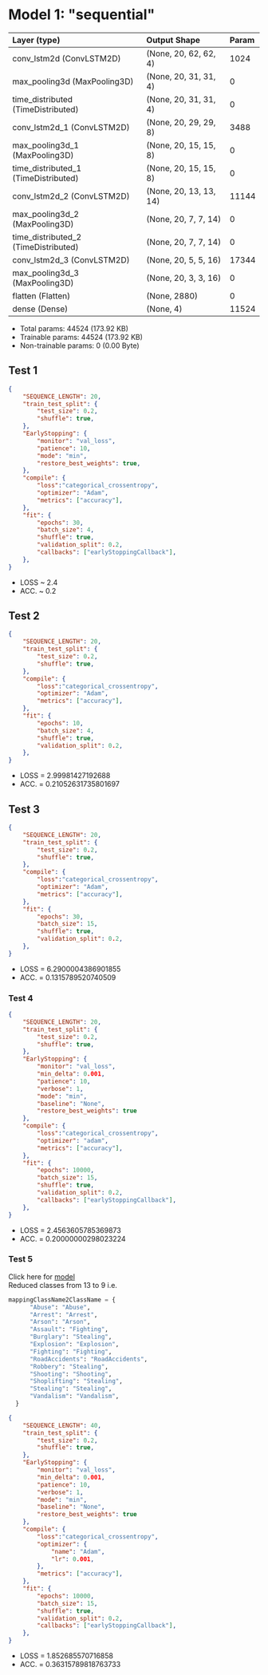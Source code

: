 # Model 1: "sequential"

| Layer (type)                         | Output Shape           | Param |
| :----------------------------------- | :--------------------- | :---- |
| conv_lstm2d (ConvLSTM2D)             | (None, 20, 62, 62, 4)  | 1024  |
| max_pooling3d (MaxPooling3D)         | (None, 20, 31, 31, 4)  | 0     |
| time_distributed (TimeDistributed)   | (None, 20, 31, 31, 4)  | 0     |
| conv_lstm2d_1 (ConvLSTM2D)           | (None, 20, 29, 29, 8)  | 3488  |
| max_pooling3d_1 (MaxPooling3D)       | (None, 20, 15, 15, 8)  | 0     |
| time_distributed_1 (TimeDistributed) | (None, 20, 15, 15, 8)  | 0     |
| conv_lstm2d_2 (ConvLSTM2D)           | (None, 20, 13, 13, 14) | 11144 |
| max_pooling3d_2 (MaxPooling3D)       | (None, 20, 7, 7, 14)   | 0     |
| time_distributed_2 (TimeDistributed) | (None, 20, 7, 7, 14)   | 0     |
| conv_lstm2d_3 (ConvLSTM2D)           | (None, 20, 5, 5, 16)   | 17344 |
| max_pooling3d_3 (MaxPooling3D)       | (None, 20, 3, 3, 16)   | 0     |
| flatten (Flatten)                    | (None, 2880)           | 0     |
| dense (Dense)                        | (None, 4)              | 11524 |
                                                                 
- Total params: 44524 (173.92 KB)
- Trainable params: 44524 (173.92 KB)
- Non-trainable params: 0 (0.00 Byte)

## Test 1

``` json
{
    "SEQUENCE_LENGTH": 20,
    "train_test_split": {
        "test_size": 0.2,
        "shuffle": true,
    }, 
    "EarlyStopping": {
        "monitor": "val_loss", 
        "patience": 10, 
        "mode": "min", 
        "restore_best_weights": true,
    },
    "compile": {
        "loss":"categorical_crossentropy", 
        "optimizer": "Adam", 
        "metrics": ["accuracy"],
    },
    "fit": {
        "epochs": 30,
        "batch_size": 4,
        "shuffle": true,
        "validation_split": 0.2,
        "callbacks": ["earlyStoppingCallback"],
    },
}
```

- LOSS ~ 2.4
- ACC. ~ 0.2

## Test 2

``` json
{
    "SEQUENCE_LENGTH": 20,
    "train_test_split": {
        "test_size": 0.2,
        "shuffle": true,
    },
    "compile": {
        "loss":"categorical_crossentropy", 
        "optimizer": "Adam", 
        "metrics": ["accuracy"],
    },
    "fit": {
        "epochs": 10,
        "batch_size": 4,
        "shuffle": true,
        "validation_split": 0.2,
    },
}
```
- LOSS = 2.99981427192688
- ACC. = 0.21052631735801697

## Test 3

``` json
{
    "SEQUENCE_LENGTH": 20,
    "train_test_split": {
        "test_size": 0.2,
        "shuffle": true,
    },
    "compile": {
        "loss":"categorical_crossentropy", 
        "optimizer": "Adam", 
        "metrics": ["accuracy"],
    },
    "fit": {
        "epochs": 30,
        "batch_size": 15,
        "shuffle": true,
        "validation_split": 0.2,
    },
}
```
- LOSS = 6.2900004386901855
- ACC. = 0.1315789520740509

### Test 4

``` json
{
    "SEQUENCE_LENGTH": 20,
    "train_test_split": {
        "test_size": 0.2,
        "shuffle": true,
    },
    "EarlyStopping": {
        "monitor": "val_loss",
        "min_delta": 0.001, 
        "patience": 10, 
        "verbose": 1,
        "mode": "min", 
        "baseline": "None",
        "restore_best_weights": true
    },
    "compile": {
        "loss":"categorical_crossentropy", 
        "optimizer": "adam", 
        "metrics": ["accuracy"],
    },
    "fit": {
        "epochs": 10000,
        "batch_size": 15,
        "shuffle": true,
        "validation_split": 0.2,
        "callbacks": ["earlyStoppingCallback"],
    },
}
```

- LOSS = 2.4563605785369873
- ACC. = 0.20000000298023224

### Test 5
Click here for [model](models/DS_UCFCrimeDataset___DT_2023_10_29__15_27_45.h5)<br>
Reduced classes from 13 to 9 i.e.
``` python
mappingClassName2ClassName = {
      "Abuse": "Abuse",
      "Arrest": "Arrest",
      "Arson": "Arson",
      "Assault": "Fighting",
      "Burglary": "Stealing",
      "Explosion": "Explosion",
      "Fighting": "Fighting",
      "RoadAccidents": "RoadAccidents",
      "Robbery": "Stealing",
      "Shooting": "Shooting",
      "Shoplifting": "Stealing",
      "Stealing": "Stealing",
      "Vandalism": "Vandalism",
  }
```

``` json
{
    "SEQUENCE_LENGTH": 40,
    "train_test_split": {
        "test_size": 0.2,
        "shuffle": true,
    },
    "EarlyStopping": {
        "monitor": "val_loss",
        "min_delta": 0.001, 
        "patience": 10, 
        "verbose": 1,
        "mode": "min", 
        "baseline": "None",
        "restore_best_weights": true
    },
    "compile": {
        "loss":"categorical_crossentropy", 
        "optimizer": {
            "name": "Adam",
            "lr": 0.001,
        }, 
        "metrics": ["accuracy"],
    },
    "fit": {
        "epochs": 10000,
        "batch_size": 15,
        "shuffle": true,
        "validation_split": 0.2,
        "callbacks": ["earlyStoppingCallback"],
    },
}
```

- LOSS = 1.852685570716858
- ACC. = 0.36315789818763733